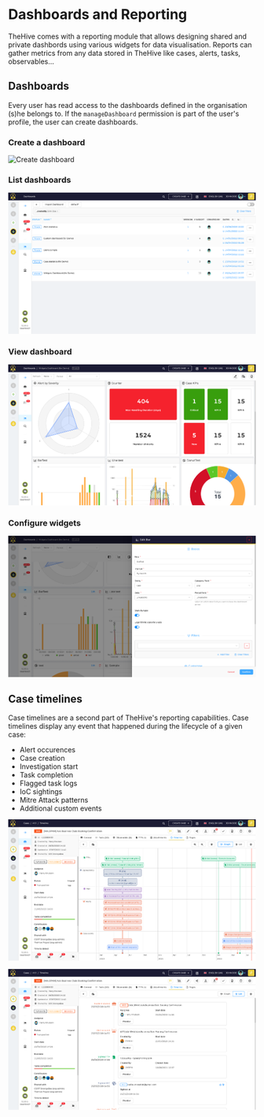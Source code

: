 # Dashboards and Reporting

TheHive comes with a reporting module that allows designing shared and private dashbords using various widgets for data visualisation. Reports can gather metrics from any data stored in TheHive like cases, alerts, tasks, observables...

## Dashboards

Every user has read access to the dashboards defined in the organisation (s)he belongs to. If the `manageDashboard` permission is part of the user's profile, the user can create dashboards.

### Create a dashboard

![Create dashboard](./images/dashboards/dashboard-created.png)

### List dashboards

![List dashboards](./images/dashboards/dashboard-list.png)

### View dashboard

![View dashboard](./images/dashboards/dashboard-view.png)

### Configure widgets

![Configure widgets](./images/dashboards/dashboard-widget.png)

## Case timelines

Case timelines are a second part of TheHive's reporting capabilities. Case timelines display any event that happened during the lifecycle of a given case:

- Alert occurences
- Case creation
- Investigation start
- Task completion
- Flagged task logs
- IoC sightings
- Mitre Attack patterns
- Additional custom events

![Case timeline 1](./images/dashboards/case-timeline-1.png)

![Case timeline 2](./images/dashboards/case-timeline-2.png)